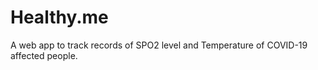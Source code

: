 # Healthy.me
A web app to track records of SPO2 level and Temperature of COVID-19 affected people. 
